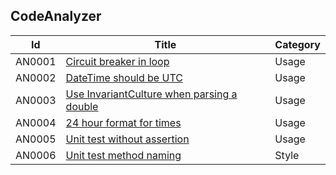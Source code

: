 ## CodeAnalyzer

| Id  | Title | Category |
| --- | ----- | -------- |
| AN0001 | [Circuit breaker in loop](/docs/AN0001.md) | Usage |
| AN0002 | [DateTime should be UTC](/docs/AN0002.md) | Usage |
| AN0003 | [Use InvariantCulture when parsing a double](../../docs/AN0002.md) | Usage |
| AN0004 | [24 hour format for times](/docs/AN0002.md) | Usage |
| AN0005 | [Unit test without assertion](/docs/AN0002.md) | Usage |
| AN0006 | [Unit test method naming](/docs/AN0002.md) | Style |
